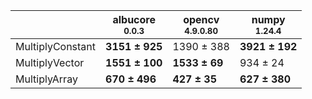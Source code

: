 |                |albucore<br><small>0.0.3</small>|opencv<br><small>4.9.0.80</small>|numpy<br><small>1.24.4</small>|
|----------------|--------------------------------|---------------------------------|------------------------------|
|MultiplyConstant|**3151 ± 925**                  |1390 ± 388                       |**3921 ± 192**                |
|MultiplyVector  |**1551 ± 100**                  |**1533 ± 69**                    |934 ± 24                      |
|MultiplyArray   |**670 ± 496**                   |**427 ± 35**                     |**627 ± 380**                 |
